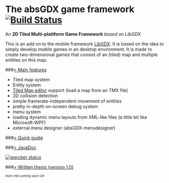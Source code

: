 The absGDX game framework  [![Build Status](https://api.travis-ci.org/Mikescher/absGDX.svg)](https://travis-ci.org/Mikescher/absGDX)
=======

An **2D Tiled Multi-plattform Game Framework** *based on LibGDX*

This is an add on to the mobile framework [LibGDX](http://libgdx.badlogicgames.com/download.html).
It is based on the idea to simply develop mobile games in an desktop environment.
It is made to create two-dimensional games that consist of an (tiled) map and multiple entities on this map.

###[> Main features](#this)

 - Tiled map system
 - Entity system
 - [Tiled Map editor](http://www.mapeditor.org/) support (load a map from an TMX file)
 - 2D collision detection
 - simple framerate-independent movement of entities
 - pretty in-depth on-screen debug system
 - menu system
 - loading dynamic menu layouts from XML-like files (a little bit like Microsoft-WPF)
 - external menu designer (absGDX-menudesigner)

###[> Quick guide](https://github.com/Mikescher/absGDX/blob/master/QuickGuide.md)

###[> JavaDoc](http://mikescher.github.io/absGDX/javadoc/)

[![wercker status](https://app.wercker.com/status/91f3088dcb06f3d5e1d114aef291e80c/m "wercker status")](https://app.wercker.com/project/bykey/91f3088dcb06f3d5e1d114aef291e80c)

###[> Written thesis (version 1.0)](https://github.com/Mikescher/DHBW-Studienarbeit-absGDX)

<sup><sup>*more info coming soon-ish*</sup></sup>
